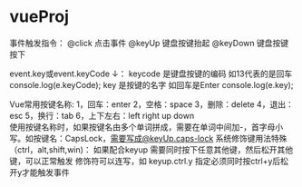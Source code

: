 # vueProj
事件触发指令：
@click 点击事件
@keyUp 键盘按键抬起
@keyDown 键盘按键按下

event.key或event.keyCode ↓：
keycode 是键盘按键的编码 如13代表的是回车
console.log(e.keyCode);
key 是按键的名字 如回车是Enter
console.log(e.key);

Vue常用按键名称:
1，回车：enter
2，空格：space
3，删除：delete
4，退出：esc
5，换行：tab
6，上下左右：left right up down           
使用按键名称时，如果按键名由多个单词拼成，需要在单词中间加-，首字母小写。如按键名：CapsLock，需要写成@keyUp.caps-lock
 系统修饰键用法特殊（ctrl，alt,shift,win)：
如果配合keyup 需要同时按下任意其他键，然后松开其他键，可以正常触发
修饰符可以连写，如 keyup.ctrl.y 指定必须同时按ctrl+y后松开y才能触发事件